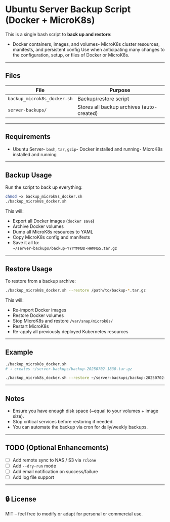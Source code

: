 # Ubuntu Server Backup Script (Docker + MicroK8s)
This is a single bash script to **back up and restore**:
- Docker containers, images, and volumes- MicroK8s cluster resources, manifests, and persistent config
Use when anticipating many changes to the configuration, setup, or files of Docker or MicroK8s.
---
## Files
| File                          | Purpose                                    |
|-------------------------------|--------------------------------------------|
| `backup_microk8s_docker.sh`   | Backup/restore script                      |
| `server-backups/`             | Stores all backup archives (auto-created)  |
---
## Requirements
- Ubuntu Server- `bash`, `tar`, `gzip`- Docker installed and running- MicroK8s installed and running
---
## Backup Usage
Run the script to back up everything:
```bash
chmod +x backup_microk8s_docker.sh
./backup_microk8s_docker.sh
```

This will:

- Export all Docker images (`docker save`)
- Archive Docker volumes
- Dump all MicroK8s resources to YAML
- Copy MicroK8s config and manifests
- Save it all to:  
  `~/server-backups/backup-YYYYMMDD-HHMMSS.tar.gz`

---

## Restore Usage

To restore from a backup archive:

```bash
./backup_microk8s_docker.sh --restore /path/to/backup-*.tar.gz
```

This will:

- Re-import Docker images
- Restore Docker volumes
- Stop MicroK8s and restore `/var/snap/microk8s/`
- Restart MicroK8s
- Re-apply all previously deployed Kubernetes resources

---

## Example

```bash
./backup_microk8s_docker.sh
# → creates ~/server-backups/backup-20250702-1830.tar.gz

./backup_microk8s_docker.sh --restore ~/server-backups/backup-20250702-1830.tar.gz
```

---

## Notes

- Ensure you have enough disk space (~equal to your volumes + image size).
- Stop critical services before restoring if needed.
- You can automate the backup via cron for daily/weekly backups.

---

## TODO (Optional Enhancements)

- [ ] Add remote sync to NAS / S3 via `rclone`
- [ ] Add `--dry-run` mode
- [ ] Add email notification on success/failure
- [ ] Add log file support

---

## 🔒 License

MIT – feel free to modify or adapt for personal or commercial use.

